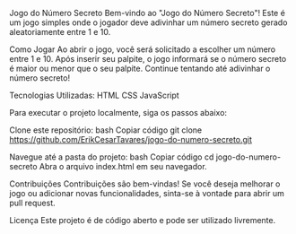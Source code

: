 Jogo do Número Secreto
Bem-vindo ao "Jogo do Número Secreto"! Este é um jogo simples onde o jogador deve adivinhar um número secreto gerado aleatoriamente entre 1 e 10.

Como Jogar
Ao abrir o jogo, você será solicitado a escolher um número entre 1 e 10.
Após inserir seu palpite, o jogo informará se o número secreto é maior ou menor que o seu palpite.
Continue tentando até adivinhar o número secreto!

Tecnologias Utilizadas:
HTML
CSS
JavaScript

Para executar o projeto localmente, siga os passos abaixo:

Clone este repositório:
bash
Copiar código
git clone https://github.com/ErikCesarTavares/jogo-do-numero-secreto.git

Navegue até a pasta do projeto:
bash
Copiar código
cd jogo-do-numero-secreto
Abra o arquivo index.html em seu navegador.

Contribuições
Contribuições são bem-vindas! Se você deseja melhorar o jogo ou adicionar novas funcionalidades, sinta-se à vontade para abrir um pull request.

Licença
Este projeto é de código aberto e pode ser utilizado livremente.

